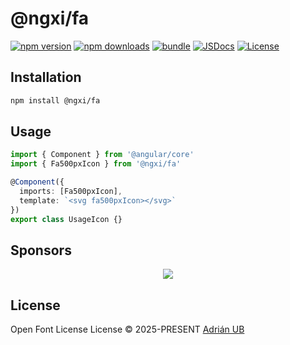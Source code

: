 # @ngxi/fa

[![npm version][npm-version-src]][npm-version-href]
[![npm downloads][npm-downloads-src]][npm-downloads-href]
[![bundle][bundle-src]][bundle-href]
[![JSDocs][jsdocs-src]][jsdocs-href]
[![License][license-src]][license-href]

## Installation

```sh
npm install @ngxi/fa
```

## Usage

```ts
import { Component } from '@angular/core'
import { Fa500pxIcon } from '@ngxi/fa'

@Component({
  imports: [Fa500pxIcon],
  template: `<svg fa500pxIcon></svg>`
})
export class UsageIcon {}
```

## Sponsors

<p align="center">
  <a href="https://cdn.jsdelivr.net/gh/adrian-ub/static/sponsors.svg">
    <img src='https://cdn.jsdelivr.net/gh/adrian-ub/static/sponsors.svg'/>
  </a>
</p>

## License

Open Font License License © 2025-PRESENT [Adrián UB](https://github.com/adrian-ub)

<!-- Badges -->

[npm-version-src]: https://img.shields.io/npm/v/@ngxi/fa?style=flat&colorA=080f12&colorB=1fa669
[npm-version-href]: https://npmjs.com/package/@ngxi/fa
[npm-downloads-src]: https://img.shields.io/npm/dm/@ngxi/fa?style=flat&colorA=080f12&colorB=1fa669
[npm-downloads-href]: https://npmjs.com/package/@ngxi/fa
[bundle-src]: https://img.shields.io/bundlephobia/minzip/@ngxi/fa?style=flat&colorA=080f12&colorB=1fa669&label=minzip
[bundle-href]: https://bundlephobia.com/result?p=@ngxi/fa
[license-src]: https://img.shields.io/npm/l/@ngxi/fa?style=flat&colorA=080f12&colorB=1fa669
[license-href]: https://github.com/adrian-ub/ngxi/blob/main/LICENSE
[jsdocs-src]: https://img.shields.io/badge/jsdocs-reference-080f12?style=flat&colorA=080f12&colorB=1fa669
[jsdocs-href]: https://www.jsdocs.io/package/@ngxi/fa
